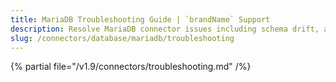 ```yaml
---
title: MariaDB Troubleshooting Guide | `brandName` Support
description: Resolve MariaDB connector issues including schema drift, access denial, or ingestion configuration errors.
slug: /connectors/database/mariadb/troubleshooting
---
```


{% partial file="/v1.9/connectors/troubleshooting.md" /%}

